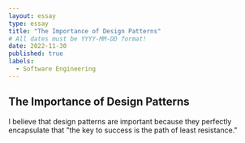 ```yaml
---
layout: essay
type: essay
title: "The Importance of Design Patterns"
# All dates must be YYYY-MM-DD format!
date: 2022-11-30
published: true
labels:
  - Software Engineering
---
```



## The Importance of Design Patterns
  I believe that design patterns are important because they perfectly encapsulate that "the key to success is the path of least resistance."
